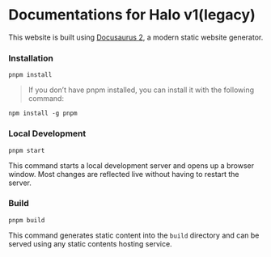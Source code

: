 # Documentations for Halo v1(legacy)

This website is built using [Docusaurus 2](https://docusaurus.io/), a modern static website generator.

### Installation

```
pnpm install 
```

> If you don’t have pnpm installed, you can install it with the following command:

```
npm install -g pnpm
```

### Local Development

```
pnpm start
```

This command starts a local development server and opens up a browser window. Most changes are reflected live without having to restart the server.

### Build

```
pnpm build
```

This command generates static content into the `build` directory and can be served using any static contents hosting service.
